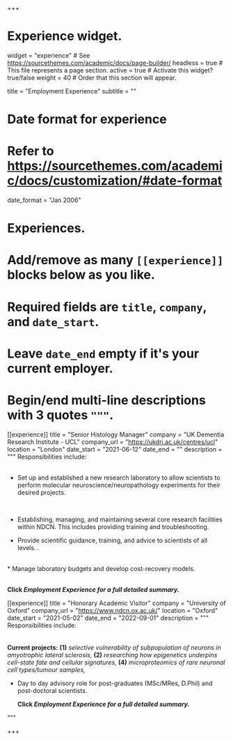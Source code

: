 +++
# Experience widget.
widget = "experience"  # See https://sourcethemes.com/academic/docs/page-builder/
headless = true  # This file represents a page section.
active = true  # Activate this widget? true/false
weight = 40  # Order that this section will appear.

title = "Employment Experience"
subtitle = ""

# Date format for experience
#   Refer to https://sourcethemes.com/academic/docs/customization/#date-format
date_format = "Jan 2006"

# Experiences. 
#   Add/remove as many `[[experience]]` blocks below as you like.
#   Required fields are `title`, `company`, and `date_start`.
#   Leave `date_end` empty if it's your current employer.
#   Begin/end multi-line descriptions with 3 quotes `"""`.
[[experience]]
  title = "Senior Histology Manager"
  company = "UK Dementia Research Institute - UCL"
  company_url = "https://ukdri.ac.uk/centres/ucl"
  location = "London"
  date_start = "2021-06-12"
  date_end = ""
  description = """
  Responsibilities include: <br>
  <br>
  
 * Set up and established a new research laboratory to allow scientists to perform molecular neuroscience/neuropathology experiments for their desired projects. <br>
  <br>
 
 * Establishing, managing, and maintaining several core research facilities within NDCN. This includes providing training and troubleshooting.

  
 * Provide scientific guidance, training, and advice to scientists of all levels. . <br>
 <br>
 * Manage laboratory budgets and develop cost-recovery models.   <br>
  <br>
 
 
   <b>Click <i>Employment Experience for a full detailed summary.</i></b>

	
[[experience]]
  title = "Honorary Academic Visitor"
  company = "University of Oxford"
  company_url = "https://www.ndcn.ox.ac.uk/"
  location = "Oxford"
  date_start = "2021-05-02"
  date_end = "2022-09-01"
  description = """
  Responsibilities include: <br>
	<br>  
<b>Current projects:</b> <b>(1)</b> <i> selective vulnerability of subpopulation of neurons in amyotrophic lateral sclerosis, </i> <b>(2)</b> <i>researching how epigenetics underpins cell-state fate and cellular signatures,</i> <b>(4)</b> <i>microproteomics of rare neuronal cell types/tumour samples,</i> 
	<br>

* Day to day advisory role for post-graduates (MSc/MRes, D.Phil) and post-doctoral scientists. 


   <b>Click <i>Employment Experience for a full detailed summary.</i></b>
   
"""
 
+++

